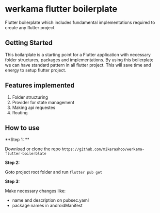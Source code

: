 # werkama flutter boilerplate

Flutter boilerplate which includes fundamental implementations required to create any flutter project

## Getting Started

This boilarplate is a starting point for a Flutter application with necessary folder structures, packages and implementations. By using this boilerplate we can have standard pattern in all flutter project. This will save time and energy to setup flutter project.

## Features implemented
1.  Folder structuring
2.  Provider for state management
3. Making api requestes
4. Routing 

## How to use
**Step 1: **

Download or clone the repo
`https://github.com/mikerashoo/werkama-flutter-boilerblate`


**Step 2:**

Goto project root folder and run
`flutter pub get `

**Step 3:**

Make necessary changes like:
- name and description on pubsec.yaml
- package names in androidManifest



